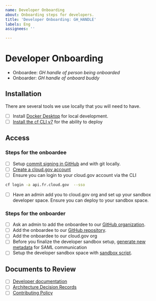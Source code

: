 ```yaml
---
name: Developer Onboarding
about: Onboarding steps for developers.
title: 'Developer Onboarding: GH_HANDLE'
labels: Eng
assignees: ''

---
```


# Developer Onboarding

- Onboardee: _GH handle of person being onboarded_
- Onboarder: _GH handle of onboard buddy_

## Installation

There are several tools we use locally that you will need to have.
- [ ] Install [Docker Desktop](https://www.docker.com/products/docker-desktop/) for local development.
- [ ] [Install the cf CLI v7](https://docs.cloudfoundry.org/cf-cli/install-go-cli.html#pkg-mac) for the ability to deploy

## Access

### Steps for the onboardee
- [ ] Setup [commit signing in GitHub](https://github.com/weather-gov/wather.gov/blob/main/docs/dev/git-signing.md) and with git locally.
- [ ] [Create a cloud.gov account](https://cloud.gov/docs/getting-started/accounts/)
- [ ] Ensure you can login to your cloud.gov account via the CLI
```bash
cf login -a api.fr.cloud.gov  --sso
```
- [ ] Have an admin add you to cloud.gov org and set up your sandbox developer space. Ensure you can deploy to your sandbox space.

### Steps for the onboarder
- [ ] Ask an admin to add the onboardee to our [GitHub organization](https://github.com/orgs/weather-gov).
- [ ] Add the onboardee to our [GitHub repository](https://github.com/weather-gov/weather.gov).
- [ ] Add the onboardee to our cloud.gov org
- [ ] Before you finalize the developer sandbox setup, [generate new metadata](../../docs/dev/authentication.md) for SAML communication
- [ ] Setup the developer sandbox space with [sandbox script](./scripts/create_cloudgov_env.md).

## Documents to Review

- [ ] [Developer documentation](https://github.com/weather-gov/weather.gov/blob/main/docs/dev/index.md)
- [ ] [Architecture Decision Records](https://github.com/weather-gov/weather.gov/tree/main/docs/architecture/decisions)
- [ ] [Contributing Policy](https://github.com/weather-gov/weather.gov/tree/main/CONTRIBUTING.md)
